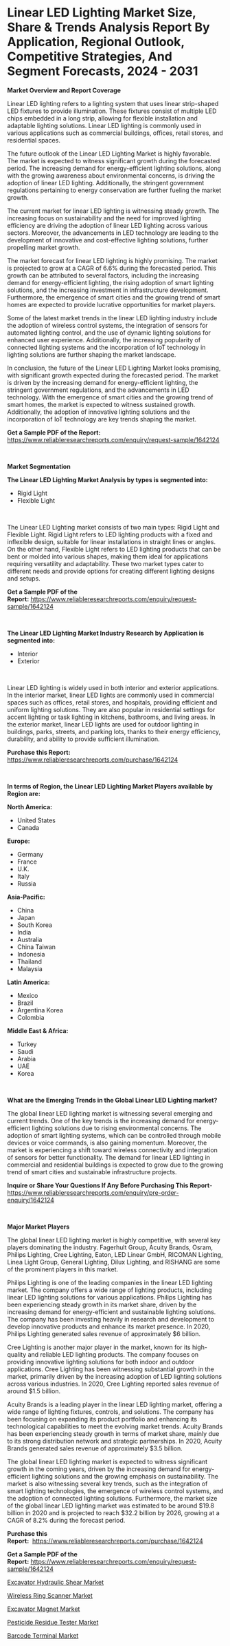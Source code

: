 <p><h1>Linear LED Lighting Market Size, Share & Trends Analysis Report By Application, Regional Outlook, Competitive Strategies, And Segment Forecasts, 2024 - 2031</h1></p><p><strong>Market Overview and Report Coverage</strong></p>
<p><p>Linear LED lighting refers to a lighting system that uses linear strip-shaped LED fixtures to provide illumination. These fixtures consist of multiple LED chips embedded in a long strip, allowing for flexible installation and adaptable lighting solutions. Linear LED lighting is commonly used in various applications such as commercial buildings, offices, retail stores, and residential spaces.</p><p>The future outlook of the Linear LED Lighting Market is highly favorable. The market is expected to witness significant growth during the forecasted period. The increasing demand for energy-efficient lighting solutions, along with the growing awareness about environmental concerns, is driving the adoption of linear LED lighting. Additionally, the stringent government regulations pertaining to energy conservation are further fueling the market growth.</p><p>The current market for linear LED lighting is witnessing steady growth. The increasing focus on sustainability and the need for improved lighting efficiency are driving the adoption of linear LED lighting across various sectors. Moreover, the advancements in LED technology are leading to the development of innovative and cost-effective lighting solutions, further propelling market growth.</p><p>The market forecast for linear LED lighting is highly promising. The market is projected to grow at a CAGR of 6.6% during the forecasted period. This growth can be attributed to several factors, including the increasing demand for energy-efficient lighting, the rising adoption of smart lighting solutions, and the increasing investment in infrastructure development. Furthermore, the emergence of smart cities and the growing trend of smart homes are expected to provide lucrative opportunities for market players.</p><p>Some of the latest market trends in the linear LED lighting industry include the adoption of wireless control systems, the integration of sensors for automated lighting control, and the use of dynamic lighting solutions for enhanced user experience. Additionally, the increasing popularity of connected lighting systems and the incorporation of IoT technology in lighting solutions are further shaping the market landscape.</p><p>In conclusion, the future of the Linear LED Lighting Market looks promising, with significant growth expected during the forecasted period. The market is driven by the increasing demand for energy-efficient lighting, the stringent government regulations, and the advancements in LED technology. With the emergence of smart cities and the growing trend of smart homes, the market is expected to witness sustained growth. Additionally, the adoption of innovative lighting solutions and the incorporation of IoT technology are key trends shaping the market.</p></p>
<p><strong>Get a Sample PDF of the Report:</strong> <a href="https://www.reliableresearchreports.com/enquiry/request-sample/1642124">https://www.reliableresearchreports.com/enquiry/request-sample/1642124</a></p>
<p>&nbsp;</p>
<p><strong>Market Segmentation</strong></p>
<p><strong>The Linear LED Lighting Market Analysis by types is segmented into:</strong></p>
<p><ul><li>Rigid Light</li><li>Flexible Light</li></ul></p>
<p>&nbsp;</p>
<p><p>The Linear LED Lighting market consists of two main types: Rigid Light and Flexible Light. Rigid Light refers to LED lighting products with a fixed and inflexible design, suitable for linear installations in straight lines or angles. On the other hand, Flexible Light refers to LED lighting products that can be bent or molded into various shapes, making them ideal for applications requiring versatility and adaptability. These two market types cater to different needs and provide options for creating different lighting designs and setups.</p></p>
<p><strong>Get a Sample PDF of the Report:</strong>&nbsp;<a href="https://www.reliableresearchreports.com/enquiry/request-sample/1642124">https://www.reliableresearchreports.com/enquiry/request-sample/1642124</a></p>
<p>&nbsp;</p>
<p><strong>The Linear LED Lighting Market Industry Research by Application is segmented into:</strong></p>
<p><ul><li>Interior</li><li>Exterior</li></ul></p>
<p>&nbsp;</p>
<p><p>Linear LED lighting is widely used in both interior and exterior applications. In the interior market, linear LED lights are commonly used in commercial spaces such as offices, retail stores, and hospitals, providing efficient and uniform lighting solutions. They are also popular in residential settings for accent lighting or task lighting in kitchens, bathrooms, and living areas. In the exterior market, linear LED lights are used for outdoor lighting in buildings, parks, streets, and parking lots, thanks to their energy efficiency, durability, and ability to provide sufficient illumination.</p></p>
<p><strong>Purchase this Report:</strong>&nbsp; <a href="https://www.reliableresearchreports.com/purchase/1642124">https://www.reliableresearchreports.com/purchase/1642124</a></p>
<p>&nbsp;</p>
<p><strong>In terms of Region, the Linear LED Lighting Market Players available by Region are:</strong></p>
<p>
    <p> <strong> North America: </strong>
        <ul>
            <li>United States</li>
            <li>Canada</li>
        </ul>
        </p> 
    <p> <strong> Europe: </strong>
        <ul>
            <li>Germany</li>
            <li>France</li>
            <li>U.K.</li>
            <li>Italy</li>
            <li>Russia</li>
        </ul>
        </p> 
    <p> <strong> Asia-Pacific: </strong>
        <ul>
            <li>China</li>
            <li>Japan</li>
            <li>South Korea</li>
            <li>India</li>
            <li>Australia</li>
            <li>China Taiwan</li>
            <li>Indonesia</li>
            <li>Thailand</li>
            <li>Malaysia</li>
        </ul>
        </p> 
    <p> <strong> Latin America: </strong>
        <ul>
            <li>Mexico</li>
            <li>Brazil</li>
            <li>Argentina Korea</li>
            <li>Colombia</li>
        </ul>
        </p> 
    <p> <strong> Middle East & Africa: </strong>
        <ul>
            <li>Turkey</li>
            <li>Saudi</li>
            <li>Arabia</li>
            <li>UAE</li>
            <li>Korea</li>
        </ul>
    </p>
    </p>
<p>&nbsp;</p>
<p><strong>What are the Emerging Trends in the Global Linear LED Lighting market?</strong></p>
<p><p>The global linear LED lighting market is witnessing several emerging and current trends. One of the key trends is the increasing demand for energy-efficient lighting solutions due to rising environmental concerns. The adoption of smart lighting systems, which can be controlled through mobile devices or voice commands, is also gaining momentum. Moreover, the market is experiencing a shift toward wireless connectivity and integration of sensors for better functionality. The demand for linear LED lighting in commercial and residential buildings is expected to grow due to the growing trend of smart cities and sustainable infrastructure projects.</p></p>
<p><strong>Inquire or Share Your Questions If Any Before Purchasing This Report</strong>- <a href="https://www.reliableresearchreports.com/enquiry/pre-order-enquiry/1642124">https://www.reliableresearchreports.com/enquiry/pre-order-enquiry/1642124</a></p>
<p>&nbsp;</p>
<p><strong>Major Market Players</strong></p>
<p><p>The global linear LED lighting market is highly competitive, with several key players dominating the industry. Fagerhult Group, Acuity Brands, Osram, Philips Lighting, Cree Lighting, Eaton, LED Linear GmbH, RICOMAN Lighting, Linea Light Group, General Lighting, Dilux Lighting, and RISHANG are some of the prominent players in this market.</p><p>Philips Lighting is one of the leading companies in the linear LED lighting market. The company offers a wide range of lighting products, including linear LED lighting solutions for various applications. Philips Lighting has been experiencing steady growth in its market share, driven by the increasing demand for energy-efficient and sustainable lighting solutions. The company has been investing heavily in research and development to develop innovative products and enhance its market presence. In 2020, Philips Lighting generated sales revenue of approximately $6 billion.</p><p>Cree Lighting is another major player in the market, known for its high-quality and reliable LED lighting products. The company focuses on providing innovative lighting solutions for both indoor and outdoor applications. Cree Lighting has been witnessing substantial growth in the market, primarily driven by the increasing adoption of LED lighting solutions across various industries. In 2020, Cree Lighting reported sales revenue of around $1.5 billion.</p><p>Acuity Brands is a leading player in the linear LED lighting market, offering a wide range of lighting fixtures, controls, and solutions. The company has been focusing on expanding its product portfolio and enhancing its technological capabilities to meet the evolving market trends. Acuity Brands has been experiencing steady growth in terms of market share, mainly due to its strong distribution network and strategic partnerships. In 2020, Acuity Brands generated sales revenue of approximately $3.5 billion.</p><p>The global linear LED lighting market is expected to witness significant growth in the coming years, driven by the increasing demand for energy-efficient lighting solutions and the growing emphasis on sustainability. The market is also witnessing several key trends, such as the integration of smart lighting technologies, the emergence of wireless control systems, and the adoption of connected lighting solutions. Furthermore, the market size of the global linear LED lighting market was estimated to be around $19.8 billion in 2020 and is projected to reach $32.2 billion by 2026, growing at a CAGR of 8.2% during the forecast period.</p></p>
<p><strong>Purchase this Report:</strong>&nbsp;&nbsp;<a href="https://www.reliableresearchreports.com/purchase/1642124">https://www.reliableresearchreports.com/purchase/1642124</a></p>
<p></p>
<p><strong>Get a Sample PDF of the Report:</strong>&nbsp;<a href="https://www.reliableresearchreports.com/enquiry/request-sample/1642124">https://www.reliableresearchreports.com/enquiry/request-sample/1642124</a></p>
<p><p><a href="https://github.com/Paul14Anderson63/Market-Research-Report-List-2/blob/main/excavator-hydraulic-shear-market.md">Excavator Hydraulic Shear Market</a></p><p><a href="https://github.com/gaydyna/Market-Research-Report-List-2/blob/main/wireless-ring-scanner-market.md">Wireless Ring Scanner Market</a></p><p><a href="https://github.com/dringals/Market-Research-Report-List-2/blob/main/excavator-magnet-market.md">Excavator Magnet Market</a></p><p><a href="https://github.com/tamvrosiya/Market-Research-Report-List-2/blob/main/pesticide-residue-tester-market.md">Pesticide Residue Tester Market</a></p><p><a href="https://github.com/amonskiyk/Market-Research-Report-List-2/blob/main/barcode-terminal-market.md">Barcode Terminal Market</a></p></p>